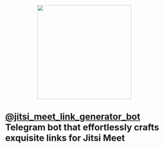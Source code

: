 <p align="center">
  <img src="https://github.com/limpid-kzonix/telegram-jitsi-meet/assets/8176996/05496e18-560a-4c8c-bfaa-e1efb2701bea" width="300px" height="300px"/>
</p>

# [@jitsi_meet_link_generator_bot](https://t.me/jitsi_meet_link_generator_bot) Telegram bot that effortlessly crafts exquisite links for Jitsi Meet



